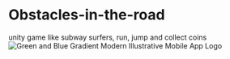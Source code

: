 # Obstacles-in-the-road
unity game like subway surfers, run, jump and collect coins
![Green and Blue Gradient Modern Illustrative Mobile App Logo](https://github.com/user-attachments/assets/599566c4-650a-40f6-aa9e-b6d0f7b5b4f0)
